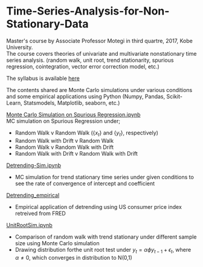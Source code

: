 # Time-Series-Analysis-for-Non-Stationary-Data

Master's course by Associate Professor Motegi in third quartre, 2017, Kobe University.  
The course covers theories of univariate and multivariate nonstationary time series analysis. (random walk, unit root, trend stationarity, spurious regression, cointegration, vector error correction model, etc.)
  
The syllabus is available [here](https://kym-syllabus.ofc.kobe-u.ac.jp/kobe_syllabus/2017/44/data/2017_3E612.html)  
  
The contents shared are Monte Carlo simulations under various conditions and some empirical applications using Python (Numpy, Pandas, Scikit-Learn, Statsmodels, Matplotlib, seaborn, etc.)

  
[Monte Carlo Simulation on Spurious Regression.ipynb](https://github.com/yoshiki146/Time-Series-Analysis-for-Non-Stationary-Data/blob/master/Monte%20Carlo%20Simulation%20on%20Spurious%20Regression.ipynb)  
MC simulation on Spurious Regression under; 
* Random Walk v Random Walk ({$x_t$} and {$y_t$}, respectively)
* Random Walk with Drift v Random Walk
* Random Walk v Random Walk with Drift
* Random Walk with Drift v Random Walk with Drift

  
[Detrending-Sim.ipynb](https://github.com/yoshiki146/Time-Series-Analysis-for-Non-Stationary-Data/blob/master/Detrending-Sim.ipynb)  
* MC simulation for trend stationary time series under given conditions to see the rate of convergence of intercept and coefficient


[Detrending_empirical](https://github.com/yoshiki146/Time-Series-Analysis-for-Non-Stationary-Data/blob/master/Detrending_empirical.ipynb)
* Empirical application of detrending using US consumer price index retreived from FRED  

  
[UnitRootSim.ipynb](https://github.com/yoshiki146/Time-Series-Analysis-for-Non-Stationary-Data/blob/master/UnitRootSim.ipynb)  
* Comparison of random walk with trend stationary under different sample size using Monte Carlo simulation  
* Drawing distribution forthe unit root test under $y_t = \alpha \phi y_{t-1} +\epsilon_t$, where $\alpha \ne 0$, which converges in distribution to N(0,1)

